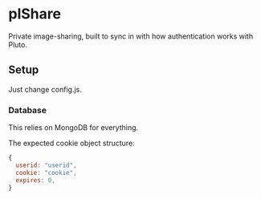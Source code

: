 # plShare
Private image-sharing, built to sync in with how authentication works with Pluto.

## Setup
Just change config.js.

### Database
This relies on MongoDB for everything.

The expected cookie object structure:
```javascript
{
  userid: "userid",
  cookie: "cookie",
  expires: 0,
}
```
